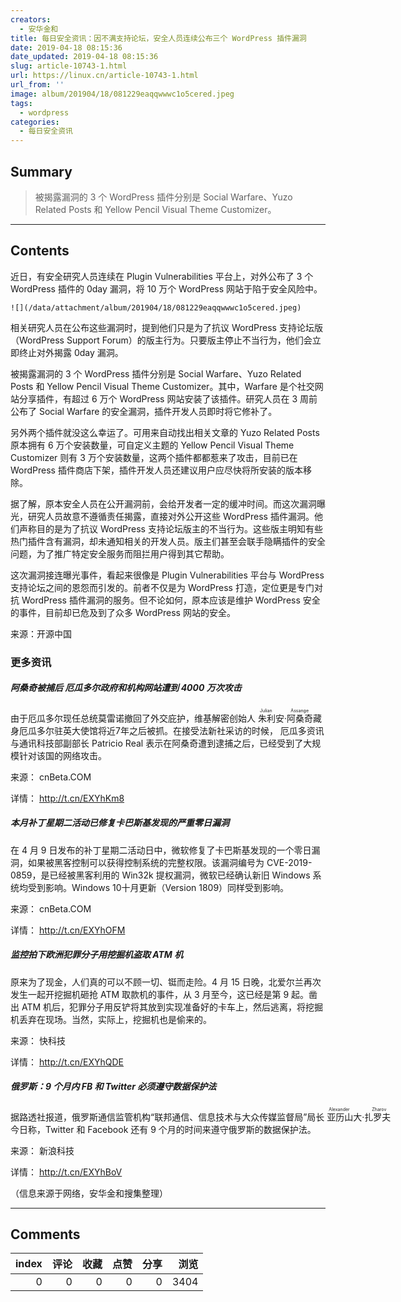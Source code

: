 ```yaml
---
creators:
  - 安华金和
title: 每日安全资讯：因不满支持论坛，安全人员连续公布三个 WordPress 插件漏洞
date: 2019-04-18 08:15:36
date_updated: 2019-04-18 08:15:36
slug: article-10743-1.html
url: https://linux.cn/article-10743-1.html
url_from: ''
image: album/201904/18/081229eaqqwwwc1o5cered.jpeg
tags:
  - wordpress
categories:
  - 每日安全资讯
---
```


## Summary

> 被揭露漏洞的 3 个 WordPress 插件分别是 Social Warfare、Yuzo Related Posts 和 Yellow Pencil Visual Theme Customizer。

***

<!-- more -->

## Contents

近日，有安全研究人员连续在 Plugin Vulnerabilities 平台上，对外公布了 3 个 WordPress 插件的 0day 漏洞，将 10 万个 WordPress 网站于陷于安全风险中。

`![](/data/attachment/album/201904/18/081229eaqqwwwc1o5cered.jpeg)`

相关研究人员在公布这些漏洞时，提到他们只是为了抗议 WordPress 支持论坛版（WordPress Support Forum）的版主行为。只要版主停止不当行为，他们会立即终止对外揭露 0day 漏洞。

被揭露漏洞的 3 个 WordPress 插件分别是 Social Warfare、Yuzo Related Posts 和 Yellow Pencil Visual Theme Customizer。其中，Warfare 是个社交网站分享插件，有超过 6 万个 WordPress 网站安装了该插件。研究人员在 3 周前公布了 Social Warfare 的安全漏洞，插件开发人员即时将它修补了。

另外两个插件就没这么幸运了。可用来自动找出相关文章的 Yuzo Related Posts 原本拥有 6 万个安装数量，可自定义主题的 Yellow Pencil Visual Theme Customizer 则有 3 万个安装数量，这两个插件都都惹来了攻击，目前已在 WordPress 插件商店下架，插件开发人员还建议用户应尽快将所安装的版本移除。

据了解，原本安全人员在公开漏洞前，会给开发者一定的缓冲时间。而这次漏洞曝光，研究人员故意不遵循责任揭露，直接对外公开这些 WordPress 插件漏洞。他们声称目的是为了抗议 WordPress 支持论坛版主的不当行为。这些版主明知有些热门插件含有漏洞，却未通知相关的开发人员。版主们甚至会联手隐瞒插件的安全问题，为了推广特定安全服务而阻拦用户得到其它帮助。

这次漏洞接连曝光事件，看起来很像是 Plugin Vulnerabilities 平台与 WordPress 支持论坛之间的恩怨而引发的。前者不仅是为 WordPress 打造，定位更是专门对抗 WordPress 插件漏洞的服务。但不论如何，原本应该是维护 WordPress 安全的事件，目前却已危及到了众多 WordPress 网站的安全。

来源：开源中国

### 更多资讯

##### 阿桑奇被捕后 厄瓜多尔政府和机构网站遭到 4000 万次攻击

由于厄瓜多尔现任总统莫雷诺撤回了外交庇护，维基解密创始人<ruby> 朱利安·阿桑奇 <rp>  （ </rp> <rt>  Julian Assange </rt> <rp>  ） </rp></ruby>藏身厄瓜多尔驻英大使馆将近7年之后被抓。在接受法新社采访的时候， 厄瓜多资讯与通讯科技部副部长 Patricio Real 表示在阿桑奇遭到逮捕之后，已经受到了大规模针对该国的网络攻击。

来源： cnBeta.COM

详情： <http://t.cn/EXYhKm8> 

##### 本月补丁星期二活动已修复卡巴斯基发现的严重零日漏洞

在 4 月 9 日发布的补丁星期二活动日中，微软修复了卡巴斯基发现的一个零日漏洞，如果被黑客控制可以获得控制系统的完整权限。该漏洞编号为 CVE-2019-0859，是已经被黑客利用的 Win32k 提权漏洞，微软已经确认新旧 Windows 系统均受到影响。Windows 10十月更新（Version 1809）同样受到影响。

来源： cnBeta.COM

详情： <http://t.cn/EXYhOFM> 

##### 监控拍下欧洲犯罪分子用挖掘机盗取 ATM 机

原来为了现金，人们真的可以不顾一切、铤而走险。4 月 15 日晚，北爱尔兰再次发生一起开挖掘机砸抢 ATM 取款机的事件，从 3 月至今，这已经是第 9 起。凿出 ATM 机后，犯罪分子用反铲将其放到实现准备好的卡车上，然后逃离，将挖掘机丢弃在现场。当然，实际上，挖掘机也是偷来的。

来源： 快科技

详情： <http://t.cn/EXYhQDE> 

##### 俄罗斯：9 个月内 FB 和 Twitter 必须遵守数据保护法

据路透社报道，俄罗斯通信监管机构“联邦通信、信息技术与大众传媒监督局”局长<ruby> 亚历山大·扎罗夫 <rp>  （ </rp> <rt>  Alexander Zharov </rt> <rp>  ） </rp></ruby>今日称，Twitter 和 Facebook 还有 9 个月的时间来遵守俄罗斯的数据保护法。

来源： 新浪科技

详情： <http://t.cn/EXYhBoV> 

（信息来源于网络，安华金和搜集整理）

***

## Comments


|   index |   评论 |   收藏 |   点赞 |   分享 |   浏览 |
|--------:|-------:|-------:|-------:|-------:|-------:|
|       0 |      0 |      0 |      0 |      0 |   3404 |
